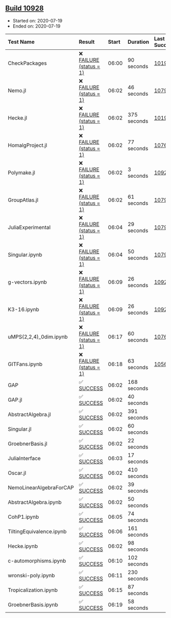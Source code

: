 ## [Build 10928](https://oscarci.mathematik.uni-kl.de/job/oscar/10928/)

* Started on: 2020-07-19
* Ended on: 2020-07-19

| Test Name    | Result | Start | Duration | Last Success | First Failure |
|:-------------|:-------|:------|:---------|:-------------|:--------------|
| CheckPackages | ❌ [FAILURE (status = 1)](https://oscarci.mathematik.uni-kl.de/job/oscar/10928/artifact/logs/build-10928/CheckPackages.log) | 06:00 | 90 seconds | [10197](https://oscarci.mathematik.uni-kl.de/job/oscar/10197/) | [10198](https://oscarci.mathematik.uni-kl.de/job/oscar/10198/) |
| Nemo.jl | ❌ [FAILURE (status = 1)](https://oscarci.mathematik.uni-kl.de/job/oscar/10928/artifact/logs/build-10928/Nemo.jl.log) | 06:02 | 46 seconds | [10790](https://oscarci.mathematik.uni-kl.de/job/oscar/10790/) | [10791](https://oscarci.mathematik.uni-kl.de/job/oscar/10791/) |
| Hecke.jl | ❌ [FAILURE (status = 1)](https://oscarci.mathematik.uni-kl.de/job/oscar/10928/artifact/logs/build-10928/Hecke.jl.log) | 06:02 | 375 seconds | [10197](https://oscarci.mathematik.uni-kl.de/job/oscar/10197/) | [10198](https://oscarci.mathematik.uni-kl.de/job/oscar/10198/) |
| HomalgProject.jl | ❌ [FAILURE (status = 1)](https://oscarci.mathematik.uni-kl.de/job/oscar/10928/artifact/logs/build-10928/HomalgProject.jl.log) | 06:02 | 77 seconds | [10765](https://oscarci.mathematik.uni-kl.de/job/oscar/10765/) | [10766](https://oscarci.mathematik.uni-kl.de/job/oscar/10766/) |
| Polymake.jl | ❌ [FAILURE (status = 1)](https://oscarci.mathematik.uni-kl.de/job/oscar/10928/artifact/logs/build-10928/Polymake.jl.log) | 06:02 | 3 seconds | [10920](https://oscarci.mathematik.uni-kl.de/job/oscar/10920/) | [10921](https://oscarci.mathematik.uni-kl.de/job/oscar/10921/) |
| GroupAtlas.jl | ❌ [FAILURE (status = 1)](https://oscarci.mathematik.uni-kl.de/job/oscar/10928/artifact/logs/build-10928/GroupAtlas.jl.log) | 06:02 | 61 seconds | [10790](https://oscarci.mathematik.uni-kl.de/job/oscar/10790/) | [10791](https://oscarci.mathematik.uni-kl.de/job/oscar/10791/) |
| JuliaExperimental | ❌ [FAILURE (status = 1)](https://oscarci.mathematik.uni-kl.de/job/oscar/10928/artifact/logs/build-10928/JuliaExperimental.log) | 06:04 | 29 seconds | [10790](https://oscarci.mathematik.uni-kl.de/job/oscar/10790/) | [10791](https://oscarci.mathematik.uni-kl.de/job/oscar/10791/) |
| Singular.ipynb | ❌ [FAILURE (status = 1)](https://oscarci.mathematik.uni-kl.de/job/oscar/10928/artifact/logs/build-10928/Singular.ipynb.log) | 06:04 | 50 seconds | [10790](https://oscarci.mathematik.uni-kl.de/job/oscar/10790/) | [10791](https://oscarci.mathematik.uni-kl.de/job/oscar/10791/) |
| g-vectors.ipynb | ❌ [FAILURE (status = 1)](https://oscarci.mathematik.uni-kl.de/job/oscar/10928/artifact/logs/build-10928/g-vectors.ipynb.log) | 06:09 | 26 seconds | [10920](https://oscarci.mathematik.uni-kl.de/job/oscar/10920/) | [10921](https://oscarci.mathematik.uni-kl.de/job/oscar/10921/) |
| K3-16.ipynb | ❌ [FAILURE (status = 1)](https://oscarci.mathematik.uni-kl.de/job/oscar/10928/artifact/logs/build-10928/K3-16.ipynb.log) | 06:09 | 26 seconds | [10920](https://oscarci.mathematik.uni-kl.de/job/oscar/10920/) | [10921](https://oscarci.mathematik.uni-kl.de/job/oscar/10921/) |
| uMPS(2,2,4)_0dim.ipynb | ❌ [FAILURE (status = 1)](https://oscarci.mathematik.uni-kl.de/job/oscar/10928/artifact/logs/build-10928/uMPS-2-2-4-_0dim.ipynb.log) | 06:17 | 60 seconds | [10765](https://oscarci.mathematik.uni-kl.de/job/oscar/10765/) | [10766](https://oscarci.mathematik.uni-kl.de/job/oscar/10766/) |
| GITFans.ipynb | ❌ [FAILURE (status = 1)](https://oscarci.mathematik.uni-kl.de/job/oscar/10928/artifact/logs/build-10928/GITFans.ipynb.log) | 06:18 | 63 seconds | [10566](https://oscarci.mathematik.uni-kl.de/job/oscar/10566/) | [10567](https://oscarci.mathematik.uni-kl.de/job/oscar/10567/) |
| GAP | ✅ [SUCCESS](https://oscarci.mathematik.uni-kl.de/job/oscar/10928/artifact/logs/build-10928/GAP.log) | 06:02 | 168 seconds |  |  |
| GAP.jl | ✅ [SUCCESS](https://oscarci.mathematik.uni-kl.de/job/oscar/10928/artifact/logs/build-10928/GAP.jl.log) | 06:02 | 40 seconds |  |  |
| AbstractAlgebra.jl | ✅ [SUCCESS](https://oscarci.mathematik.uni-kl.de/job/oscar/10928/artifact/logs/build-10928/AbstractAlgebra.jl.log) | 06:02 | 391 seconds |  |  |
| Singular.jl | ✅ [SUCCESS](https://oscarci.mathematik.uni-kl.de/job/oscar/10928/artifact/logs/build-10928/Singular.jl.log) | 06:02 | 60 seconds |  |  |
| GroebnerBasis.jl | ✅ [SUCCESS](https://oscarci.mathematik.uni-kl.de/job/oscar/10928/artifact/logs/build-10928/GroebnerBasis.jl.log) | 06:02 | 22 seconds |  |  |
| JuliaInterface | ✅ [SUCCESS](https://oscarci.mathematik.uni-kl.de/job/oscar/10928/artifact/logs/build-10928/JuliaInterface.log) | 06:03 | 17 seconds |  |  |
| Oscar.jl | ✅ [SUCCESS](https://oscarci.mathematik.uni-kl.de/job/oscar/10928/artifact/logs/build-10928/Oscar.jl.log) | 06:02 | 410 seconds |  |  |
| NemoLinearAlgebraForCAP | ✅ [SUCCESS](https://oscarci.mathematik.uni-kl.de/job/oscar/10928/artifact/logs/build-10928/NemoLinearAlgebraForCAP.log) | 06:02 | 39 seconds |  |  |
| AbstractAlgebra.ipynb | ✅ [SUCCESS](https://oscarci.mathematik.uni-kl.de/job/oscar/10928/artifact/logs/build-10928/AbstractAlgebra.ipynb.log) | 06:02 | 50 seconds |  |  |
| CohP1.ipynb | ✅ [SUCCESS](https://oscarci.mathematik.uni-kl.de/job/oscar/10928/artifact/logs/build-10928/CohP1.ipynb.log) | 06:05 | 74 seconds |  |  |
| TiltingEquivalence.ipynb | ✅ [SUCCESS](https://oscarci.mathematik.uni-kl.de/job/oscar/10928/artifact/logs/build-10928/TiltingEquivalence.ipynb.log) | 06:06 | 161 seconds |  |  |
| Hecke.ipynb | ✅ [SUCCESS](https://oscarci.mathematik.uni-kl.de/job/oscar/10928/artifact/logs/build-10928/Hecke.ipynb.log) | 06:02 | 98 seconds |  |  |
| c-automorphisms.ipynb | ✅ [SUCCESS](https://oscarci.mathematik.uni-kl.de/job/oscar/10928/artifact/logs/build-10928/c-automorphisms.ipynb.log) | 06:10 | 102 seconds |  |  |
| wronski-poly.ipynb | ✅ [SUCCESS](https://oscarci.mathematik.uni-kl.de/job/oscar/10928/artifact/logs/build-10928/wronski-poly.ipynb.log) | 06:11 | 230 seconds |  |  |
| Tropicalization.ipynb | ✅ [SUCCESS](https://oscarci.mathematik.uni-kl.de/job/oscar/10928/artifact/logs/build-10928/Tropicalization.ipynb.log) | 06:15 | 87 seconds |  |  |
| GroebnerBasis.ipynb | ✅ [SUCCESS](https://oscarci.mathematik.uni-kl.de/job/oscar/10928/artifact/logs/build-10928/GroebnerBasis.ipynb.log) | 06:19 | 58 seconds |  |  |
